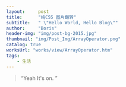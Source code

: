 ```yaml
---
layout:     post
title:      "纯CSS 图片翻转"
subtitle:   " \"Hello World, Hello Blog\"" 
author:     "Boris"
header-img: "img/post-bg-2015.jpg"
thumbnail: "img/Post_Img/ArrayOperator.png"
catalog: true
worksUrl: "works/view/ArrayOperator.htm"
tags:
    - 生活
---
```


> “Yeah It's on. ”

